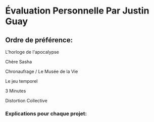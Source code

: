 # Évaluation Personnelle Par Justin Guay

## Ordre de préférence:
L'horloge de l'apocalypse

Chère Sasha

Chronaufrage / Le Musée de la Vie

Le jeu temporel

3 Minutes

Distortion Collective

### Explications pour chaque projet:
